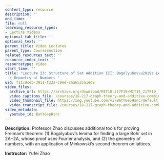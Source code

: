 ```yaml
---
content_type: resource
description: ''
end_time: ''
file: null
learning_resource_types:
- Lecture Videos
optional_tab_title: ''
optional_text: ''
parent_title: Video Lectures
parent_type: CourseSection
related_resources_text: ''
resource_index_text: ''
resourcetype: Video
start_time: ''
title: "Lecture 23: Structure of Set Addition III: Bogolyubov\u2019s Lemma and the\
  \ Geometry of Numbers "
uid: f11c9ceb-3911-f232-c9ed-2aa6525a1ed8
video_files:
  archive_url: https://archive.org/download/MIT18.217F19/MIT18_217F19_lec23_300k.mp4
  video_captions_file: /courses/18-217-graph-theory-and-additive-combinatorics-fall-2019/a9181e4d59de5d83b77bae34c4a4b2f0_BatYGepHsnc.vtt
  video_thumbnail_file: https://img.youtube.com/vi/BatYGepHsnc/default.jpg
  video_transcript_file: /courses/18-217-graph-theory-and-additive-combinatorics-fall-2019/910a6eb17de04f3d567bf1e404760a16_BatYGepHsnc.pdf
video_metadata:
  youtube_id: BatYGepHsnc
---
```


**Description:** Professor Zhao discusses additional tools for proving Freiman’s theorem: (1) Bogolyubov’s lemma for finding a large Bohr set in 2A−2A, whose proof uses Fourier analysis, and (2) the geometry of numbers, with an application of Minkowski’s second theorem on lattices.

**Instructor:** Yufei Zhao